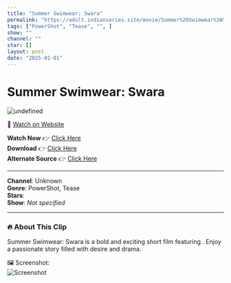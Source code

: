 ```yaml
---
title: "Summer Swimwear: Swara"
permalink: "https://adult.indianseries.site/movie/Summer%20Swimwear%3A%20Swara"
tags: ["PowerShot", "Tease", "", ]
show: ""
channel: ""
star: []
layout: post
date: "2025-01-01"
---
```


# Summer Swimwear: Swara

![undefined](https://desisins.com/wp-content/uploads/2024/08/Swara-Summer-Swimwear-DesiSins.com_.jpg)

🔗 [Watch on Website](https://adult.indianseries.site/movie/Summer%20Swimwear%3A%20Swara)

**Watch Now** 👉 [Click Here](https://adult.indianseries.site/movie/Summer%20Swimwear%3A%20Swara)  
**Download** 👉 [Click Here](https://adult.indianseries.site/movie/Summer%20Swimwear%3A%20Swara)  
**Alternate Source** 👉 [Click Here](https://adult.indianseries.site/movie/Summer%20Swimwear%3A%20Swara)

---

**Channel**: Unknown  
**Genre**: PowerShot, Tease  
**Stars**:   
**Show**: *Not specified*

---

### 🔥 About This Clip

Summer Swimwear: Swara is a bold and exciting short film featuring . Enjoy a passionate story filled with desire and drama.
 
🖼️ Screenshot:  
![Screenshot](https://desisins.com/wp-content/uploads/2024/08/Swara-Summer-Swimwear-DesiSins.com_.jpg)
